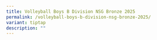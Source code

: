 ```yaml
---
title: Volleyball Boys B Division NSG Bronze 2025
permalink: /volleyball-boys-b-division-nsg-bronze-2025/
variant: tiptap
description: ""
---
```

